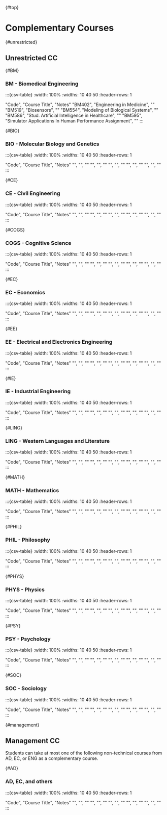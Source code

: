 {#top}
# Complementary Courses

{#unrestricted}
## Unrestricted CC

{#BM}
### BM - Biomedical Engineering

:::{csv-table}
:width: 100%
:widths: 10 40 50
:header-rows: 1

"Code",  "Course Title", "Notes"
"BM402", "Engineering in Medicine", ""
"BM519", "Biosensors", ""
"BM554", "Modeling of Biological Systems", ""
"BM586", "Stud. Artificial Intelligence in Healthcare", ""
"BM595", "Simulator Applications In Human Performance Assignment", ""
:::

{#BIO}
### BIO - Molecular Biology and Genetics 

:::{csv-table}
:width: 100%
:widths: 10 40 50
:header-rows: 1

"Code", "Course Title", "Notes"
"", "", ""
"", "", ""
"", "", ""
"", "", ""
"", "", ""
:::

{#CE}
### CE - Civil Engineering 

:::{csv-table}
:width: 100%
:widths: 10 40 50
:header-rows: 1

"Code", "Course Title", "Notes"
"", "", ""
"", "", ""
"", "", ""
"", "", ""
"", "", ""
:::

{#COGS}
### COGS - Cognitive Science 

:::{csv-table}
:width: 100%
:widths: 10 40 50
:header-rows: 1

"Code", "Course Title", "Notes"
"", "", ""
"", "", ""
"", "", ""
"", "", ""
"", "", ""
:::

{#EC}
### EC - Economics

:::{csv-table}
:width: 100%
:widths: 10 40 50
:header-rows: 1

"Code", "Course Title", "Notes"
"", "", ""
"", "", ""
"", "", ""
"", "", ""
"", "", ""
:::

{#EE}
### EE - Electrical and Electronics Engineering 

:::{csv-table}
:width: 100%
:widths: 10 40 50
:header-rows: 1

"Code", "Course Title", "Notes"
"", "", ""
"", "", ""
"", "", ""
"", "", ""
"", "", ""
:::

{#IE}
### IE - Industrial Engineering 

:::{csv-table}
:width: 100%
:widths: 10 40 50
:header-rows: 1

"Code", "Course Title", "Notes"
"", "", ""
"", "", ""
"", "", ""
"", "", ""
"", "", ""
:::

{#LING}
### LING - Western Languages and Literature 

:::{csv-table}
:width: 100%
:widths: 10 40 50
:header-rows: 1

"Code", "Course Title", "Notes"
"", "", ""
"", "", ""
"", "", ""
"", "", ""
"", "", ""
:::

{#MATH}
### MATH - Mathematics 

:::{csv-table}
:width: 100%
:widths: 10 40 50
:header-rows: 1

"Code", "Course Title", "Notes"
"", "", ""
"", "", ""
"", "", ""
"", "", ""
"", "", ""
:::

{#PHIL}
### PHIL - Philosophy

:::{csv-table}
:width: 100%
:widths: 10 40 50
:header-rows: 1

"Code", "Course Title", "Notes"
"", "", ""
"", "", ""
"", "", ""
"", "", ""
"", "", ""
:::

{#PHYS}
### PHYS - Physics

:::{csv-table}
:width: 100%
:widths: 10 40 50
:header-rows: 1

"Code", "Course Title", "Notes"
"", "", ""
"", "", ""
"", "", ""
"", "", ""
"", "", ""
:::

{#PSY}
### PSY - Psychology

:::{csv-table}
:width: 100%
:widths: 10 40 50
:header-rows: 1

"Code", "Course Title", "Notes"
"", "", ""
"", "", ""
"", "", ""
"", "", ""
"", "", ""
:::

{#SOC}
### SOC - Sociology

:::{csv-table}
:width: 100%
:widths: 10 40 50
:header-rows: 1

"Code", "Course Title", "Notes"
"", "", ""
"", "", ""
"", "", ""
"", "", ""
"", "", ""
:::

{#management}
## Management CC 

Students can take at most one of the following non-technical courses from AD, EC, or ENG as a complementary course.

{#AD}
### AD, EC, and others 

:::{csv-table}
:width: 100%
:widths: 10 40 50
:header-rows: 1

"Code", "Course Title", "Notes"
"", "", ""
"", "", ""
"", "", ""
"", "", ""
"", "", ""
:::
